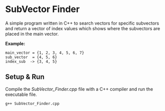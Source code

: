 # SubVector Finder
A simple program written in C++ to search vectors for specific subvectors and return a vector of index values which shows where the subvectors are placed in the main vector.

**Example:**
```
main_vector = {1, 2, 3, 4, 5, 6, 7}
sub_vector  = {4, 5, 6}
index_sub  -> {3, 4, 5}
```
## Setup & Run
Compile the *SubVector_Finder.cpp* file with a C++ compiler and run the executable file.
```
g++ SubVector_Finder.cpp
```
